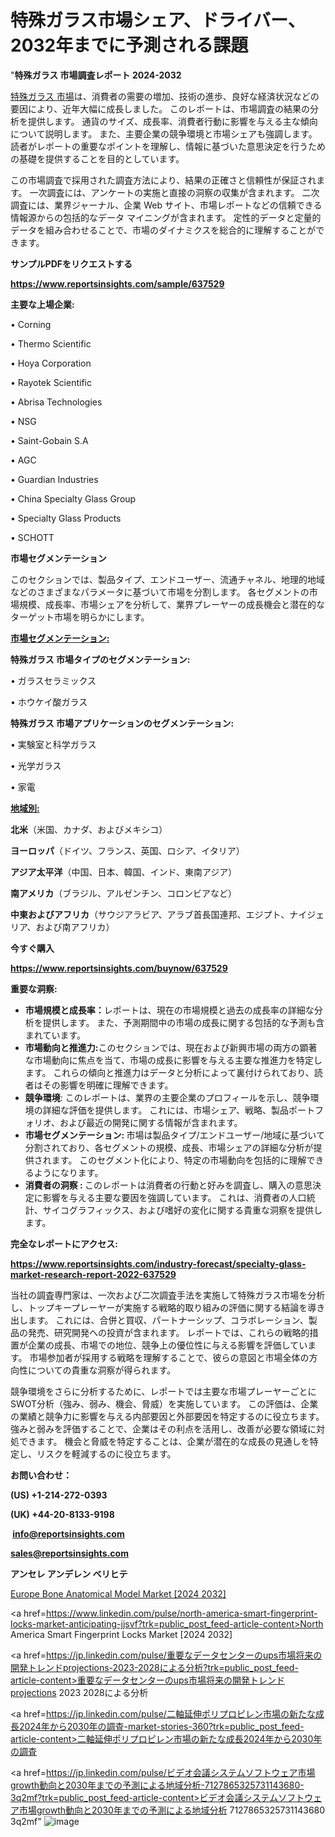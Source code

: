 # 特殊ガラス市場シェア、ドライバー、2032年までに予測される課題

"<strong>特殊ガラス 市場調査レポート 2024-2032</strong>

<a href=https://www.reportsinsights.com/sample/637529>特殊ガラス 市場</a>は、消費者の需要の増加、技術の進歩、良好な経済状況などの要因により、近年大幅に成長しました。 このレポートは、市場調査の結果の分析を提供します。 通貨のサイズ、成長率、消費者行動に影響を与える主な傾向について説明します。 また、主要企業の競争環境と市場シェアも強調します。 読者がレポートの重要なポイントを理解し、情報に基づいた意思決定を行うための基礎を提供することを目的としています。

この市場調査で採用された調査方法により、結果の正確さと信頼性が保証されます。 一次調査には、アンケートの実施と直接の洞察の収集が含まれます。 二次調査には、業界ジャーナル、企業 Web サイト、市場レポートなどの信頼できる情報源からの包括的なデータ マイニングが含まれます。 定性的データと定量的データを組み合わせることで、市場のダイナミクスを総合的に理解することができます。

<strong><b>サンプルPDFをリクエストする</b></strong>

<a href=https://www.reportsinsights.com/sample/637529><strong><u>https://www.reportsinsights.com/sample/637529</u></strong></a>

<strong>主要な上場企業:</strong>

• Corning

• Thermo Scientific

• Hoya Corporation

• Rayotek Scientific

• Abrisa Technologies

• NSG

• Saint-Gobain S.A

• AGC

• Guardian Industries

• China Specialty Glass Group

• Specialty Glass Products

• SCHOTT

<strong>市場セグメンテーション</strong>

このセクションでは、製品タイプ、エンドユーザー、流通チャネル、地理的地域などのさまざまなパラメータに基づいて市場を分割します。 各セグメントの市場規模、成長率、市場シェアを分析して、業界プレーヤーの成長機会と潜在的なターゲット市場を明らかにします。

<strong><u>市場セグメンテーション</u></strong><strong><u>:</u></strong>

<strong>特殊ガラス 市場タイプのセグメンテーション:</strong>

• ガラスセラミックス

• ホウケイ酸ガラス

<strong>特殊ガラス 市場アプリケーションのセグメンテーション:</strong>

• 実験室と科学ガラス

• 光学ガラス

• 家電

<strong><u>地域別</u></strong><strong><u>:</u></strong>

<strong>北米</strong>（米国、カナダ、およびメキシコ）

<strong>ヨーロッパ</strong>（ドイツ、フランス、英国、ロシア、イタリア）

<strong>アジア太平洋</strong>（中国、日本、韓国、インド、東南アジア）

<strong>南アメリカ</strong>（ブラジル、アルゼンチン、コロンビアなど）

<strong>中東およびアフリカ</strong>（サウジアラビア、アラブ首長国連邦、エジプト、ナイジェリア、および南アフリカ）

<strong>今すぐ購入</strong>

<a href=https://www.reportsinsights.com/buynow/637529><strong><u>https://www.reportsinsights.com/buynow/637529</u></strong></a>

<strong>重要な洞察:</strong>
<ul>
  <li><strong>市場規模と成長率：</strong>レポートは、現在の市場規模と過去の成長率の詳細な分析を提供します。 また、予測期間中の市場の成長に関する包括的な予測も含まれています。</li>
  <li><strong>市場動向と推進力:</strong>このセクションでは、現在および新興市場の両方の顕著な市場動向に焦点を当て、市場の成長に影響を与える主要な推進力を特定します。 これらの傾向と推進力はデータと分析によって裏付けられており、読者はその影響を明確に理解できます。</li>
  <li><strong>競争環境</strong>: このレポートは、業界の主要企業のプロフィールを示し、競争環境の詳細な評価を提供します。 これには、市場シェア、戦略、製品ポートフォリオ、および最近の開発に関する情報が含まれます。</li>
  <li><strong>市場セグメンテーション: </strong>市場は製品タイプ/エンドユーザー/地域に基づいて分割されており、各セグメントの規模、成長、市場シェアの詳細な分析が提供されます。 このセグメント化により、特定の市場動向を包括的に理解できるようになります。</li>
  <li><strong>消費者の洞察 : </strong>このレポートは消費者の行動と好みを調査し、購入の意思決定に影響を与える主要な要因を強調しています。 これは、消費者の人口統計、サイコグラフィックス、および嗜好の変化に関する貴重な洞察を提供します。</li>
</ul>
<strong>完全なレポートにアクセス:</strong>

<a href=https://www.reportsinsights.com/industry-forecast/specialty-glass-market-research-report-2022-637529><strong><u><b>https://www.reportsinsights.com/industry-forecast/specialty-glass-market-research-report-2022-637529</b></u></strong></a>

当社の調査専門家は、一次および二次調査手法を実施して特殊ガラス市場を分析し、トップキープレーヤーが実施する戦略的取り組みの評価に関する結論を導き出します。 これには、合併と買収、パートナーシップ、コラボレーション、製品の発売、研究開発への投資が含まれます。 レポートでは、これらの戦略的措置が企業の成長、市場での地位、競争上の優位性に与える影響を評価しています。 市場参加者が採用する戦略を理解することで、彼らの意図と市場全体の方向性についての貴重な洞察が得られます。

競争環境をさらに分析するために、レポートでは主要な市場プレーヤーごとにSWOT分析（強み、弱み、機会、脅威）を実施しています。 この評価は、企業の業績と競争力に影響を与える内部要因と外部要因を特定するのに役立ちます。 強みと弱みを評価することで、企業はその利点を活用し、改善が必要な領域に対処できます。 機会と脅威を特定することは、企業が潜在的な成長の見通しを特定し、リスクを軽減するのに役立ちます。

<strong>お問い合わせ：</strong>

<strong>(US) +1-214-272-0393</strong>

<strong>(UK) +44-20-8133-9198</strong>

<strong> </strong><a href=info@reportsinsights.com><strong><u>info@reportsinsights.com</u></strong></a>

<a href=sales@reportsinsights.com><strong><u>sales@reportsinsights.com</u></strong></a>

<strong>アンセレ アンデレン ベリヒテ</strong>

<a href=https://www.linkedin.com/pulse/europe-bone-anatomical-model-markets-strategic-zksvc/>Europe Bone Anatomical Model Market [2024 2032]</a>

<a href=https://www.linkedin.com/pulse/north-america-smart-fingerprint-locks-market-anticipating-jjsvf?trk=public_post_feed-article-content>North America Smart Fingerprint Locks Market [2024 2032]</a>

<a href=https://jp.linkedin.com/pulse/重要なデータセンターのups市場将来の開発トレンドprojections-2023-2028による分析?trk=public_post_feed-article-content>重要なデータセンターのups市場将来の開発トレンドprojections 2023 2028による分析</a>

<a href=https://jp.linkedin.com/pulse/二軸延伸ポリプロピレン市場の新たな成長2024年から2030年の調査-market-stories-360?trk=public_post_feed-article-content>二軸延伸ポリプロピレン市場の新たな成長2024年から2030年の調査</a>

<a href=https://jp.linkedin.com/pulse/ビデオ会議システムソフトウェア市場growth動向と2030年までの予測による地域分析-7127865325731143680-3q2mf?trk=public_post_feed-article-content>ビデオ会議システムソフトウェア市場growth動向と2030年までの予測による地域分析 7127865325731143680 3q2mf</a>"
![image](https://github.com/gayatrid12/RIResearch/assets/158473851/5778ee53-1060-4306-9d9f-9267f8627200)
